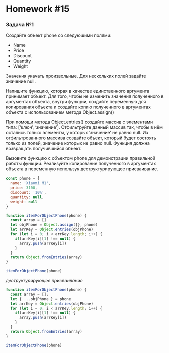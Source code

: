 # Homework #15

### Задача №1

Создайте объект phone со следующими полями:
* Name
* Price
* Discount
* Quantity
* Weight

Значения укачать произвольные. Для нескольких полей задайте значение null.

Напишите функцию, которая в качестве единственного аргумента принимает объект. Для того, чтобы не изменить значения полученного в аргументах объекта, внутри функции, создайте переменную для копирования объекта и создайте копию полученного в аргументах объекта с использованием метода Object.assign()

При помощи метода Object.entries() создайте массив с элементами типа: [‘ключ’, ‘значение’]. Отфильтруйте данный массив так, чтобы в нём остались только элементы, у которых ‘значение’ нe равно null. Из отфильтрованного массива создайте объект, который будет состоять только из полей, значение которых не равно null. Функция должна возвращать получившийся объект.

Вызовите функцию с объектом phone для демонстрации правильной работы функции.
Реализуйте копирование полученного в аргументах объекта в переменную используя деструктурирующее присваивание.

```js
const phone = {
  name: 'Xiaomi M1',
  price: 3100,
  discount: '10%',
  quantity: null,
  weight: null
}

function itemForObjectPhone(phone) {
  const array = []
  let objPhone = Object.assign({}, phone)
  let arrKey = Object.entries(objPhone)
  for (let i = 0; i < arrKey.length; i++) {
    if(arrKey[i][1] !== null) {
      array.push(arrKey[i])
    }   
  }
  return Object.fromEntries(array)
}

itemForObjectPhone(phone)
```

*деструктурирующее присваивание*

```js
function itemForObjectPhone(phone) {
  const array = [];
  let { ...objPhone } = phone
  let arrKey = Object.entries(objPhone)
  for (let i = 0; i < arrKey.length; i++) {
    if(arrKey[i][1] !== null) {
      array.push(arrKey[i])
    }   
  }
  return Object.fromEntries(array)
}

itemForObjectPhone(phone)
```
